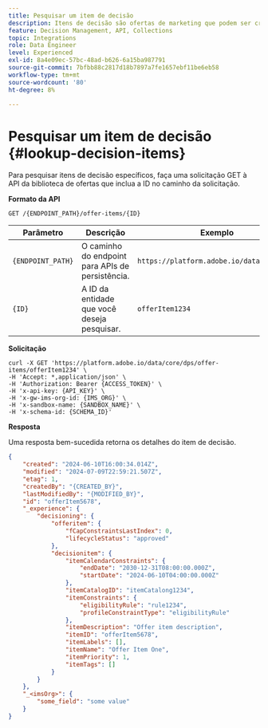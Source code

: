 ```yaml
---
title: Pesquisar um item de decisão
description: Itens de decisão são ofertas de marketing que podem ser criadas e organizadas em coleções e catálogos.
feature: Decision Management, API, Collections
topic: Integrations
role: Data Engineer
level: Experienced
exl-id: 8a4e09ec-57bc-48ad-b626-6a15ba987791
source-git-commit: 7bfbb88c2817d18b7897a7fe1657ebf11be6eb58
workflow-type: tm+mt
source-wordcount: '80'
ht-degree: 8%

---
```


# Pesquisar um item de decisão {#lookup-decision-items}

Para pesquisar itens de decisão específicos, faça uma solicitação GET à API da biblioteca de ofertas que inclua a ID no caminho da solicitação.

**Formato da API**

```http
GET /{ENDPOINT_PATH}/offer-items/{ID}
```

| Parâmetro | Descrição | Exemplo |
| --------- | ----------- | ------- |
| `{ENDPOINT_PATH}` | O caminho do endpoint para APIs de persistência. | `https://platform.adobe.io/data/core/dps` |
| `{ID}` | A ID da entidade que você deseja pesquisar. | `offerItem1234` |

**Solicitação**

```shell
curl -X GET 'https://platform.adobe.io/data/core/dps/offer-items/offerItem1234' \
-H 'Accept: *,application/json' \
-H 'Authorization: Bearer {ACCESS_TOKEN}' \
-H 'x-api-key: {API_KEY}' \
-H 'x-gw-ims-org-id: {IMS_ORG}' \
-H 'x-sandbox-name: {SANDBOX_NAME}' \
-H 'x-schema-id: {SCHEMA_ID}'
```

**Resposta**

Uma resposta bem-sucedida retorna os detalhes do item de decisão.

```json
{
    "created": "2024-06-10T16:00:34.014Z",
    "modified": "2024-07-09T22:59:21.507Z",
    "etag": 1,
    "createdBy": "{CREATED_BY}",
    "lastModifiedBy": "{MODIFIED_BY}",
    "id": "offerItem5678",
    "_experience": {
        "decisioning": {
            "offeritem": {
                "fCapConstraintsLastIndex": 0,
                "lifecycleStatus": "approved"
            },
            "decisionitem": {
                "itemCalendarConstraints": {
                    "endDate": "2030-12-31T08:00:00.000Z",
                    "startDate": "2024-06-10T04:00:00.000Z"
                },
                "itemCatalogID": "itemCatalong1234",
                "itemConstraints": {
                    "eligibilityRule": "rule1234",
                    "profileConstraintType": "eligibilityRule"
                },
                "itemDescription": "Offer item description",
                "itemID": "offerItem5678",
                "itemLabels": [],
                "itemName": "Offer Item One",
                "itemPriority": 1,
                "itemTags": []
            }
        }
    },
    "_<imsOrg>": {
        "some_field": "some value"
    }
}
```
